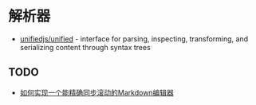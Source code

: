 # 解析器

- [unifiedjs/unified](https://github.com/unifiedjs/unified) - interface for parsing, inspecting, transforming, and serializing content through syntax trees


## TODO

- [如何实现一个能精确同步滚动的Markdown编辑器](https://segmentfault.com/a/1190000041881142)
